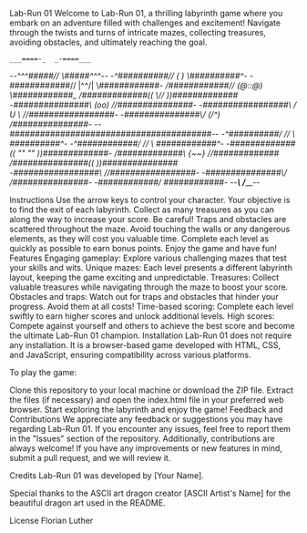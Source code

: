 

Lab-Run 01
Welcome to Lab-Run 01, a thrilling labyrinth game where you embark on an adventure filled with challenges and excitement! Navigate through the twists and turns of intricate mazes, collecting treasures, avoiding obstacles, and ultimately reaching the goal.

    ___====-_  _-====___
  _--^^^#####//      \\#####^^^--_
_-^##########// (    ) \\##########^-_
 -############//  |\^^/|  \\############-
 _/############//   (@::@)   \\############\_
/#############((     \\//     ))#############\
-###############\\    (oo)    //###############-
 -#################\\  / U \  //#################-
   -###############\\/  (/^\) \/###############-
     _--####################\####################--_
   _-^##########/  //  \\  \##########^-_
_-^############/ //    \\  \############^-_
-#############(( ""     ""  ))#############-
 _/#############\\  {~~}  //#############\
/###############((     ))###############\
-#################\\   //#################-
  -###############\\/   \/###############-
    -############/       \############-
      --_________\       /_________--


Instructions
Use the arrow keys to control your character.
Your objective is to find the exit of each labyrinth.
Collect as many treasures as you can along the way to increase your score.
Be careful! Traps and obstacles are scattered throughout the maze.
Avoid touching the walls or any dangerous elements, as they will cost you valuable time.
Complete each level as quickly as possible to earn bonus points.
Enjoy the game and have fun!
Features
Engaging gameplay: Explore various challenging mazes that test your skills and wits.
Unique mazes: Each level presents a different labyrinth layout, keeping the game exciting and unpredictable.
Treasures: Collect valuable treasures while navigating through the maze to boost your score.
Obstacles and traps: Watch out for traps and obstacles that hinder your progress. Avoid them at all costs!
Time-based scoring: Complete each level swiftly to earn higher scores and unlock additional levels.
High scores: Compete against yourself and others to achieve the best score and become the ultimate Lab-Run 01 champion.
Installation
Lab-Run 01 does not require any installation. It is a browser-based game developed with HTML, CSS, and JavaScript, ensuring compatibility across various platforms.

To play the game:

Clone this repository to your local machine or download the ZIP file.
Extract the files (if necessary) and open the index.html file in your preferred web browser.
Start exploring the labyrinth and enjoy the game!
Feedback and Contributions
We appreciate any feedback or suggestions you may have regarding Lab-Run 01. If you encounter any issues, feel free to report them in the "Issues" section of the repository. Additionally, contributions are always welcome! If you have any improvements or new features in mind, submit a pull request, and we will review it.

Credits
Lab-Run 01 was developed by [Your Name].

Special thanks to the ASCII art dragon creator [ASCII Artist's Name] for the beautiful dragon art used in the README.

License
Florian Luther
